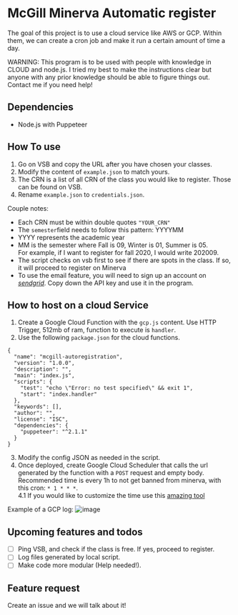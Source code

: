 # McGill Minerva Automatic register
The goal of this project is to use a cloud service like AWS or GCP. 
Within them, we can create a cron job and make it run a certain amount of time a day.

WARNING: This program is to be used with people with knowledge in CLOUD and node.js. I tried my best to make the instructions clear but anyone with any prior knowledge should be able to figure things out. Contact me if you need help!
## Dependencies
* Node.js with Puppeteer

## How To use
1. Go on VSB and copy the URL after you have chosen your classes.
2. Modify the content of `example.json` to match yours. 
3. The CRN is a list of all CRN of the class you would like to register. Those can be found on VSB.
4. Rename `example.json` to `credentials.json`.

Couple notes:
* Each CRN must be within double quotes `"YOUR_CRN"`
* The `semester`field needs to follow this pattern: YYYYMM
* YYYY represents the academic year
* MM is the semester where Fall is 09, Winter is 01, Summer is 05.\
For example, if I want to register for fall 2020, I would write 202009.
* The script checks on vsb first to see if there are spots in the class. If so, it will proceed to register on Minerva
* To use the email feature, you will need to sign up an account on [_sendgrid_](https://sendgrid.com/). Copy down the API key and use it in the program.

## How to host on a cloud Service
1. Create a Google Cloud Function with the `gcp.js` content. Use HTTP Trigger, 512mb of ram, function to execute is `handler`.
2. Use the following ``package.json`` for the cloud functions.
```
{
  "name": "mcgill-autoregistration",
  "version": "1.0.0",
  "description": "",
  "main": "index.js",
  "scripts": {
    "test": "echo \"Error: no test specified\" && exit 1",
    "start": "index.handler"
  },
  "keywords": [],
  "author": "",
  "license": "ISC",
  "dependencies": {
    "puppeteer": "^2.1.1"
  }
}
```
3. Modify the config JSON as needed in the script.
4. Once deployed, create Google Cloud Scheduler that calls the url generated by the function with a ``POST`` request and empty body. Recommended time is every 1h to not get banned from minerva, with this cron: `* 1 * * *`. \
4.1 If you would like to customize the time use this [amazing tool](https://crontab.guru/)

Example of a GCP log:
![image](https://user-images.githubusercontent.com/43629633/77568368-e7bc8000-6e9e-11ea-94e1-d484b97ddf65.png)

## Upcoming features and todos
- [ ] Ping VSB, and check if the class is free. If yes, proceed to register. 
- [ ] Log files generated by local script.
- [ ] Make code more modular (Help needed!). 

## Feature request 
Create an issue and we will talk about it!
